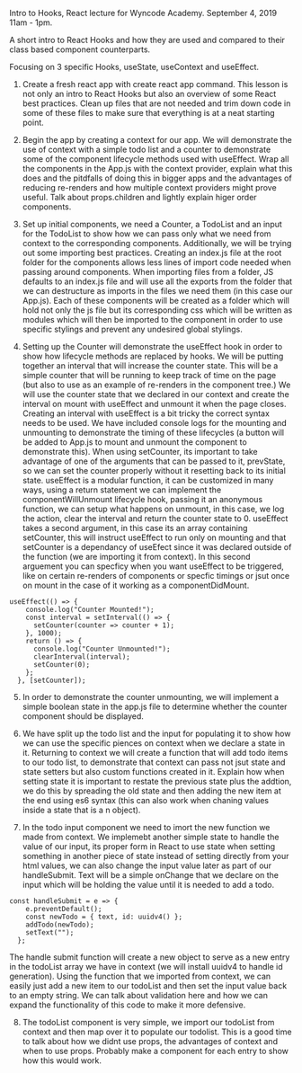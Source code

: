 Intro to Hooks, React lecture for Wyncode Academy. September 4, 2019 11am - 1pm.

A short intro to React Hooks and how they are used and compared to their class based component counterparts.

Focusing on 3 specific Hooks, useState, useContext and useEffect.

1) Create a fresh react app with create react app command. This lesson is not only an intro to React Hooks but also an overview of some React best practices. Clean up files that are not needed and trim down code in some of these files to make sure that everything is at a neat starting point.

2) Begin the app by creating a context for our app. We will demonstrate the use of context with a simple todo list and a counter to demonstrate some of the component lifecycle methods used with useEffect. Wrap all the components in the App.js with the context provider, explain what this does and the pitdfalls of doing this in bigger apps and the advantages of reducing re-renders and how multiple context providers might prove useful. Talk about props.children and lightly explain higer order components.

3) Set up initial components, we need a Counter, a TodoList and an input for the TodoList to show how we can pass only what we need from context to the corresponding components. Additionally, we will be trying out some importing best practices. Creating an index.js file at the root folder for the components allows less lines of import code needed when passing around components. When  importing files from a folder, JS defaults to an index.js file and will use all the exports from the folder that we can destructure as imports in the files we need them (in this case our App.js). Each of these components will be created as a folder which will hold not only the js file but its corresponding css which will be written as modules which will then be imported to the component in order to use specific stylings and prevent any undesired global stylings.

4) Setting up the Counter will demonstrate the useEffect hook in order to show how lifecycle methods are replaced by hooks. We will be putting together an interval that will increase the counter state. This will be a simple counter that will be running to keep track of time on the page (but also to use as an example of re-renders in the component tree.) We will use the counter state that we declared in our context and create the interval on mount with useEffect and unmount it when the page closes. Creating an interval with useEffect is a bit tricky the correct syntax needs to be used. We have included console logs for the mounting and unmounting to demonstrate the timing of these lifecycles (a button will be added to App.js to mount and unmount the component to demonstrate this). When using setCounter, its important to take advantage of one of the arguments that can be passed to it, prevState, so we can set the counter properly without it resetting back to its initial state. useEffect is a modular function, it can be customized in many ways, using a return statement we can implement the componentWillUnmount lifecycle hook, passing it an anonymous function, we can setup what happens on unmount, in this case, we log the action, clear the interval and return the counter state to 0. useEffect takes a second argument, in this case its an array containing setCounter, this will instruct useEffect to run only on mounting and that setCounter is a dependancy of useEfect since it was declared outside of the function (we are importing it from context). In this second arguement you can specficy when you want useEffect to be triggered, like on certain re-renders of components or specfic timings or jsut once on mount in the case of it working as a componentDidMount.
```
useEffect(() => {
    console.log("Counter Mounted!");
    const interval = setInterval(() => {
      setCounter(counter => counter + 1);
    }, 1000);
    return () => {
      console.log("Counter Unmounted!");
      clearInterval(interval);
      setCounter(0);
    };
  }, [setCounter]);
  ```

5) In order to demonstrate the counter unmounting, we will implement a simple boolean state in the app.js file to determine whether the counter component should be displayed.

6) We have split up the todo list and the input for populating it to show how we can use the specific piences on context when we declare a state in it. Returning to context we will create a function that will add todo items to our todo list, to demonstrate that context can pass not jsut state and state setters but also custom functions created in it. Explain how when setting state it is important to restate the previous state plus the addtion, we do this by spreading the old state and then adding the new item at the end using es6 syntax (this can also work when chaning values inside a state that is a n object).

7) In the todo input component we need to imort the new function we made from context. We implemebt another simple state to handle the value of our input, its proper form in React to use state when setting something in another piece of state instead of setting directly from your html values, we can also change the input value later as part of our handleSubmit. Text will be a simple onChange that we declare on the input which will be holding the value until it is needed to add a todo.
```
const handleSubmit = e => {
    e.preventDefault();
    const newTodo = { text, id: uuidv4() };
    addTodo(newTodo);
    setText("");
  };
  ```
  The handle submit function will create a new object to serve as a new entry in the todoList array we have in context (we will install uuidv4 to handle id generation). Using the function that we imported from context, we can easily just add a new item to our todoList and then set the input value back to an empty string. We can talk about validation here and how we can expand the functionality of this code to make it more defensive.

  8) The todoList component is very simple, we import our todoList from context and then map over it to populate our todolist. This is a good time to talk about how we didnt use props, the advantages of context and when to use props. Probably make a component for each entry to show how this would work.